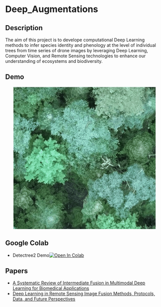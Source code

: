 # Deep_Augmentations

## Description

The aim of this project is to develope computational Deep Learning methods to infer species identity and phenology at the level of individual trees from time series of drone images by
leveraging Deep Learning, Computer Vision, and Remote Sensing technologies to enhance our understanding of ecosystems and biodiversity.

## Demo

<div align="center">
  <img src="https://github.com/gvsam7/TreeCrownInstSeg/blob/main/Images/reveal_slider_animation.gif" alt="Demo Animation">
</div>



## Google Colab
- Detectree2 Demo[![Open In Colab](https://colab.research.google.com/assets/colab-badge.svg)](https://colab.research.google.com/drive/1VvQbov0EY7CkzqMnR84QiY-bySSx9_wN#scrollTo=k08FlmFjYil-)

## Papers
- [A Systematic Review of Intermediate Fusion in Multimodal Deep Learning for Biomedical Applications](https://arxiv.org/abs/2408.02686)
- [Deep Learning in Remote Sensing Image Fusion Methods, Protocols, Data, and Future Perspectives](https://ieeexplore.ieee.org/abstract/document/10778974?casa_token=WFzAT-cvYMcAAAAA:iN5jrYaDv6DptDYsQWZw_XpaTBTlzOqkcDDkgHCB197VO9jNafZrk6zquioK34b45i7aZsg)
